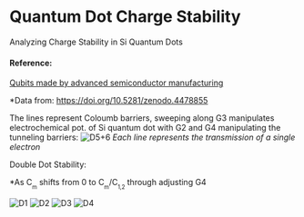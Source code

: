 # Quantum Dot Charge Stability
Analyzing Charge Stability in Si Quantum Dots

#### Reference:
[Qubits made by advanced semiconductor manufacturing](https://arxiv.org/abs/2101.12650#)

*Data from: https://doi.org/10.5281/zenodo.4478855

The lines represent Coloumb barriers, sweeping along G3 manipulates electrochemical pot. of Si quantum dot with G2 and G4 manipulating the tunneling barriers:
![D5+6](https://github.com/ElishaPhillips/Quantum_Dot_Charge_Stability/blob/main/Graphs/D56.png)
*Each line represents the transmission of a single electron*

Double Dot Stability:

*As C<sub><sub>m</sub></sub> shifts from 0 to C<sub><sub>m</sub></sub>/C<sub><sub>1,2</sub></sub> through adjusting G4

![D1](https://github.com/ElishaPhillips/Quantum_Dot_Charge_Stability/blob/main/Graphs/D1.png)
![D2](https://github.com/ElishaPhillips/Quantum_Dot_Charge_Stability/blob/main/Graphs/D2.png)
![D3](https://github.com/ElishaPhillips/Quantum_Dot_Charge_Stability/blob/main/Graphs/D2.png)
![D4](https://github.com/ElishaPhillips/Quantum_Dot_Charge_Stability/blob/main/Graphs/D4.png)



